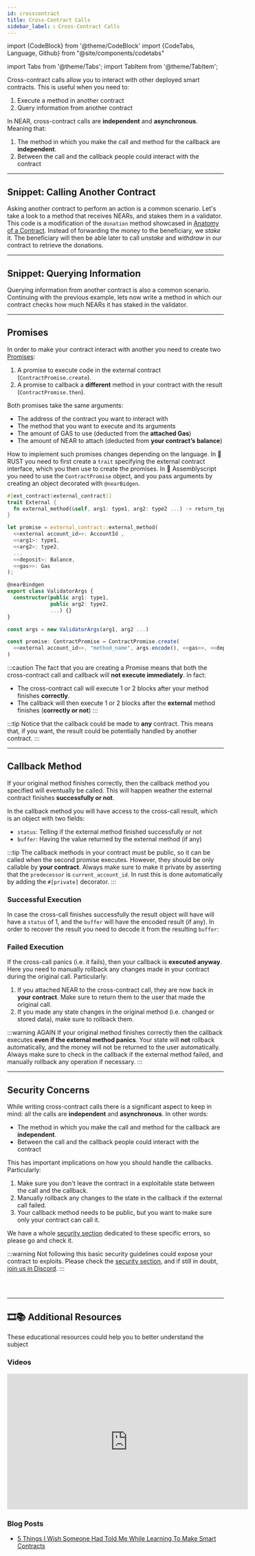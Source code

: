 ```yaml
---
id: crosscontract
title: Cross-Contract Calls
sidebar_label: 📞 Cross-Contract Calls
---
```

import {CodeBlock} from '@theme/CodeBlock'
import {CodeTabs, Language, Github} from "@site/components/codetabs"

import Tabs from '@theme/Tabs';
import TabItem from '@theme/TabItem';

Cross-contract calls allow you to interact with other deployed smart contracts. This is useful when you need to:

1. Execute a method in another contract
2. Query information from another contract

In NEAR, cross-contract calls are **independent** and **asynchronous**. Meaning that:

1. The method in which you make the call and method for the callback are **independent**.
2. Between the call and the callback people could interact with the contract

---

## Snippet: Calling Another Contract

Asking another contract to perform an action is a common scenario. Let's take a look to a method that receives NEARs, and stakes them in a validator. This code is a modification of the `donation` method showcased in [Anatomy of a Contract](./anatomy.md). Instead of forwarding the money to the beneficiary, we *stake* it. The beneficiary will then be able later to call *unstake* and *withdraw* in our contract to retrieve the donations.

<CodeTabs>
  <Language value="🦀 - Rust" language="rust">
    <Github fname="lib.rs"
            url="https://github.com/near-examples/docs-examples/blob/main/cross-contract-rs/contract/src/lib.rs"
            start="23" end="63" />
    <Github fname="external.rs"
            url="https://github.com/near-examples/docs-examples/blob/main/cross-contract-rs/contract/src/external.rs" />
    <Github fname="model.rs"
            url="https://github.com/near-examples/docs-examples/blob/main/cross-contract-rs/contract/src/model.rs" />
  </Language>
  <Language value="🚀 - AssemblyScript" language="ts">
    <Github fname="index.ts"
            url="https://github.com/near-examples/docs-examples/blob/main/cross-contract-as/contract/assembly/index.ts"
            start="14" end="56" />
    <Github fname="external.ts"
            url="https://github.com/near-examples/docs-examples/blob/main/cross-contract-as/contract/assembly/external.ts" />
    <Github fname="model.ts"
            url="https://github.com/near-examples/docs-examples/blob/main/cross-contract-as/contract/assembly/model.ts" />
  </Language>
</CodeTabs>

---
## Snippet: Querying Information

Querying information from another contract is also a common scenario. Continuing with the previous example, lets now write a method in which our contract checks how much NEARs it has staked in the validator.

<CodeTabs>
  <Language value="🦀 - Rust" language="rust">
    <Github fname="lib.rs"
            url="https://github.com/near-examples/docs-examples/blob/main/cross-contract-rs/contract/src/lib.rs"
            start="65" end="97" />
    <Github fname="external.rs"
            url="https://github.com/near-examples/docs-examples/blob/main/cross-contract-rs/contract/src/external.rs" />
    <Github fname="model.rs"
            url="https://github.com/near-examples/docs-examples/blob/main/cross-contract-rs/contract/src/model.rs" />
  </Language>
  <Language value="🚀 - AssemblyScript" language="ts">
    <Github fname="index.ts"
            url="https://github.com/near-examples/docs-examples/blob/main/cross-contract-as/contract/assembly/index.ts"
            start="59" end="97" />
    <Github fname="external.ts"
            url="https://github.com/near-examples/docs-examples/blob/main/cross-contract-as/contract/assembly/external.ts" />
    <Github fname="model.ts"
            url="https://github.com/near-examples/docs-examples/blob/main/cross-contract-as/contract/assembly/model.ts" />
  </Language>
</CodeTabs>

---

## Promises
In order to make your contract interact with another you need to create two [Promises](broken):
1. A promise to execute code in the external contract (`ContractPromise.create`).
2. A promise to callback a **different** method in your contract with the result (`ContractPromise.then`).

Both promises take the same arguments:
   - The address of the contract you want to interact with
   - The method that you want to execute and its arguments
   - The amount of GAS to use (deducted from the **attached Gas**)
   - The amount of NEAR to attach (deducted from **your contract’s balance**)

How to implement such promises changes depending on the language. In 🦀 RUST you need to first create a `trait` specifying the external contract interface, which you then use to create the promises. In 🚀 Assemblyscript you need to use the `ContractPromise` object, and you pass arguments by creating an object decorated with `@nearBidgen`.


<Tabs className="language-tabs" groupId="code-tabs">
  <TabItem value={0} label="🦀 - Rust">

  ```rust
  #[ext_contract(external_contract)]
  trait External {
    fn external_method(&self, arg1: type1, arg2: type2 ...) -> return_type;
  }

  let promise = external_contract::external_method(
    <<external account_id>>: AccountId ,
    <<arg1>: type1,
    <<arg2>: type2,
    ...
    <<deposit>: Balance,
    <<gas>>: Gas
  );
  ```

  </TabItem>

  <TabItem value={1} label="🚀 - AssemblyScript">

  ```ts
  @nearBindgen
  export class ValidatorArgs {
    constructor(public arg1: type1,
                public arg2: type2,
                ...) {}
  }

  const args = new ValidatorArgs(arg1, arg2 ...)

  const promise: ContractPromise = ContractPromise.create(
    <<external account_id>>, "method_name", args.encode(), <<gas>>, <<deposit>>
  )
  ```

  </TabItem>
</Tabs>

:::caution
The fact that you are creating a Promise means that both the cross-contract call and callback will **not execute immediately**. In fact:
- The cross-contract call will execute 1 or 2 blocks after your method finishes **correctly**.
- The callback will then execute 1 or 2 blocks after the **external** method finishes (**correctly or not**)
:::

:::tip
Notice that the callback could be made to **any** contract. This means that, if you want, the result could be potentially handled by another contract.
:::

---

## Callback Method
If your original method finishes correctly, then the callback method you specified will eventually be called. This will happen weather the external contract finishes **successfully or not**.

In the callback method you will have access to the cross-call result, which is an object with two fields:
- `status`: Telling if the external method finished successfully or not
- `buffer`: Having the value returned by the external method (if any)

:::tip
The callback methods in your contract must be public, so it can be called when the second promise executes. However, they should be only callable by **your contract**. Always make sure to make it private by asserting that the `predecessor` is `current_account_id`. In rust this is done automatically by adding the `#[private]` decorator.
:::

### Successful Execution
In case the cross-call finishes successfully the result object will have will have a `status` of 1, and the `buffer` will have the encoded result (if any). In order to recover the result you need to decode it from the resulting `buffer`:

<CodeTabs>
  <Language value="🦀 - Rust" language="rust">
    <Github fname="index.ts"
            url="https://github.com/near-examples/docs-examples/blob/main/cross-contract-rs/contract/src/lib.rs"
            start="91" end="94" />
  </Language>
  <Language value="🚀 - AssemblyScript" language="ts">
    <Github fname="index.ts"
            url="https://github.com/near-examples/docs-examples/blob/main/cross-contract-as/contract/assembly/index.ts"
            start="88" end="91" />
  </Language>
</CodeTabs>

### Failed Execution
If the cross-call panics (i.e. it fails), then your callback is **executed anyway**. Here you need to manually rollback any changes made in your contract during the original call. Particularly:

1. If you attached NEAR to the cross-contract call, they are now back in **your contract**. Make sure to return them to the user that made the original call.
2. If you made any state changes in the original method (i.e. changed or stored data), make sure to rollback them.

<CodeTabs>
  <Language value="🦀 - Rust" language="rust">
    <Github fname="index.ts"
            url="https://github.com/near-examples/docs-examples/blob/main/cross-contract-rs/contract/src/lib.rs"
            start="58" end="61" />
  </Language>
  <Language value="🚀 - AssemblyScript" language="ts">
    <Github fname="index.ts"
            url="https://github.com/near-examples/docs-examples/blob/main/cross-contract-as/contract/assembly/index.ts"
            start="51" end="54" />
  </Language>
</CodeTabs>

:::warning AGAIN
If your original method finishes correctly then the callback executes **even if the external method panics**. Your state will **not** rollback automatically, and the money will not be returned to the user automatically. Always make sure to check in the callback if the external method failed, and manually rollback any operation if necessary.
:::

---

## Security Concerns

While writing cross-contract calls there is a significant aspect to keep in mind: all the calls are **independent** and **asynchronous**. In other words:

- The method in which you make the call and method for the callback are **independent**.
- Between the call and the callback people could interact with the contract

This has important implications on how you should handle the callbacks. Particularly:

1. Make sure you don't leave the contract in a exploitable state between the call and the callback.
2. Manually rollback any changes to the state in the callback if the external call failed.
3. Your callback method needs to be public, but you want to make sure only your contract can call it.

We have a whole [security section](./security/callbacks.md) dedicated to these specific errors, so please go and check it.

:::warning
Not following this basic security guidelines could expose your contract to exploits. Please check the [security section](./security/callbacks.md), and if still in doubt, [join us in Discord](https://near.chat).
:::


### &nbsp;
---
## 🎞️📚 Additional Resources
These educational resources could help you to better understand the subject
### Videos

<iframe
  width="560"
  height="315"
  src="https://www.youtube-nocookie.com/embed/971dTz6nM2g"
  frameborder="0"
  allow="accelerometer; autoplay; clipboard-write; encrypted-media; gyroscope; picture-in-picture"
  allowfullscreen>
</iframe>

### Blog Posts

- [5 Things I Wish Someone Had Told Me While Learning To Make Smart Contracts](https://medium.com/near-devs/5-things-i-wish-someone-had-told-me-while-learning-to-make-smart-contracts-1b02441ee162)
